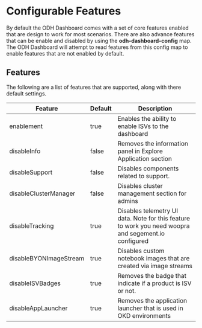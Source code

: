 # Configurable Features
By default the ODH Dashboard comes with a set of core features enabled that are design to work for most scenarios.  There are also advance features that can be enable and disabled by using the **odh-dashboard-config** map.  The ODH Dashboard will attempt to read features from this config map to enable features that are not enabled by default.  

## Features
The following are a list of features that are supported, along with there default settings.

| Feature | Default | Description |
|-------|-------| ------- |
|  enablement| true | Enables the ability to enable ISVs to the dashboard |
|  disableInfo| false | Removes the information panel in Explore Application section |
|  disableSupport| false | Disables components related to support. |
|  disableClusterManager | false | Disables cluster management section for admins
|  disableTracking | true | Disables telemetry UI data. Note for this feature to work you need woopra and segement.io configured
|  disableBYONImageStream| true | Disables custom notebook images that are created via image streams
|  disableISVBadges | true | Removes the badge that indicate if a product is ISV or not.
|  disableAppLauncher | true | Removes the application launcher that is used in OKD environments

